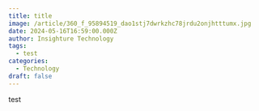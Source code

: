 ```yaml
---
title: title
image: /article/360_f_95894519_dao1stj7dwrkzhc78jrdu2onjhtttumx.jpg
date: 2024-05-16T16:59:00.000Z
author: Insighture Technology
tags:
  - test
categories:
  - Technology
draft: false
---
```

test
